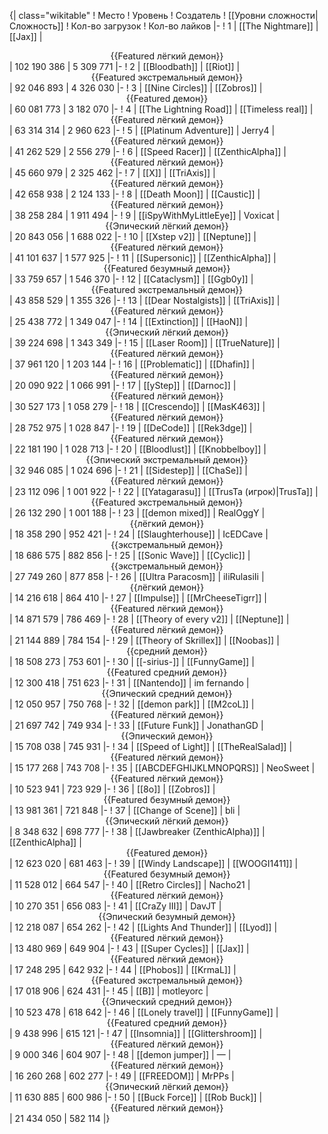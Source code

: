{| class="wikitable"
! Место
! Уровень
! Создатель
! [[Уровни сложности|Сложность]]
! Кол-во загрузок
! Кол-во лайков
|-
! 1
| [[The Nightmare]]
| [[Jax]]
| <center>{{Featured лёгкий демон}}</center>
| 102 190 386
| 5 309 771
|-
! 2
| [[Bloodbath]]
| [[Riot]]
| <center>{{Featured экстремальный демон}}</center>
| 92 046 893
| 4 326 030
|-
! 3
| [[Nine Circles]]
| [[Zobros]]
| <center>{{Featured демон}}</center>
| 60 081 773
| 3 182 070
|-
! 4
| [[The Lightning Road]]
| [[Timeless real]]
| <center>{{Featured лёгкий демон}}</center>
| 63 314 314
| 2 960 623
|-
! 5
| [[Platinum Adventure]]
| Jerry4
| <center>{{Featured лёгкий демон}}</center>
| 41 262 529
| 2 556 279
|-
! 6
| [[Speed Racer]]
| [[ZenthicAlpha]]
| <center>{{Featured лёгкий демон}}</center>
| 45 660 979
| 2 325 462
|-
! 7
| [[X]]
| [[TriAxis]]
| <center>{{Featured лёгкий демон}}</center>
| 42 658 938
| 2 124 133
|-
! 8
| [[Death Moon]]
| [[Caustic]]
| <center>{{Featured лёгкий демон}}</center>
| 38 258 284
| 1 911 494
|-
! 9
| [[iSpyWithMyLittleEye]]
| Voxicat
| <center>{{Эпический лёгкий демон}}</center>
| 20 843 056
| 1 688 022
|-
! 10
| [[Xstep v2]]
| [[Neptune]]
| <center>{{Featured лёгкий демон}}</center>
| 41 101 637
| 1 577 925
|-
! 11
| [[Supersonic]]
| [[ZenthicAlpha]]
| <center>{{Featured безумный демон}}</center>
| 33 759 657
| 1 546 370
|-
! 12
| [[Cataclysm]]
| [[Ggb0y]]
| <center>{{Featured экстремальный демон}}</center>
| 43 858 529
| 1 355 326
|-
! 13
| [[Dear Nostalgists]]
| [[TriAxis]]
| <center>{{Featured лёгкий демон}}</center>
| 25 438 772
| 1 349 047
|-
! 14
| [[Extinction]]
| [[HaoN]]
| <center>{{Эпический лёгкий демон}}</center>
| 39 224 698
| 1 343 349
|-
! 15
| [[Laser Room]]
| [[TrueNature]]
| <center>{{Featured лёгкий демон}}</center>
| 37 961 120
| 1 203 144
|-
! 16
| [[Problematic]]
| [[Dhafin]]
| <center>{{Featured лёгкий демон}}</center>
| 20 090 922
| 1 066 991
|-
! 17
| [[yStep]]
| [[Darnoc]]
| <center>{{Featured лёгкий демон}}</center>
| 30 527 173
| 1 058 279
|-
! 18
| [[Crescendo]]
| [[MasK463]]
| <center>{{Featured лёгкий демон}}</center>
| 28 752 975
| 1 028 847
|-
! 19
| [[DeCode]]
| [[Rek3dge]]
| <center>{{Featured лёгкий демон}}</center>
| 22 181 190
| 1 028 713
|-
! 20
| [[Bloodlust]]
| [[Knobbelboy]]
| <center>{{Эпический экстремальный демон}}</center>
| 32 946 085
| 1 024 696
|-
! 21
| [[Sidestep]]
| [[ChaSe]]
| <center>{{Featured лёгкий демон}}</center>
| 23 112 096
| 1 001 922
|-
! 22
| [[Yatagarasu]]
| [[TrusTa (игрок)|TrusTa]]
| <center>{{Featured экстремальный демон}}</center>
| 26 132 290
| 1 001 188
|-
! 23
| [[demon mixed]]
| RealOggY
| <center>{{лёгкий демон}}</center>
| 18 358 290
| 952 421
|-
! 24
| [[Slaughterhouse]]
| IcEDCave
| <center>{{экстремальный демон}}</center>
| 18 686 575
| 882 856
|-
! 25
| [[Sonic Wave]]
| [[Cyclic]]
| <center>{{экстремальный демон}}</center>
| 27 749 260
| 877 858
|-
! 26
| [[Ultra Paracosm]]
| iIiRulasiIi
| <center>{{лёгкий демон}}</center>
| 14 216 618
| 864 410
|-
! 27
| [[Impulse]]
| [[MrCheeseTigrr]]
| <center>{{Featured лёгкий демон}}</center>
| 14 871 579
| 786 469
|-
! 28
| [[Theory of every v2]]
| [[Neptune]]
| <center>{{Featured лёгкий демон}}</center>
| 21 144 889
| 784 154
|-
! 29
| [[Theory of Skrillex]]
| [[Noobas]]
| <center>{{средний демон}}</center>
| 18 508 273
| 753 601
|-
! 30
| [[-sirius-]]
| [[FunnyGame]]
| <center>{{Featured средний демон}}</center>
| 12 300 418
| 751 623
|-
! 31
| [[Nantendo]]
| im fernando
| <center>{{Эпический средний демон}}</center>
| 12 050 957
| 750 768
|-
! 32
| [[demon park]]
| [[M2coL]]
| <center>{{Featured лёгкий демон}}</center>
| 21 697 742
| 749 934
|-
! 33
| [[Future Funk]]
| JonathanGD
| <center>{{Эпический демон}}</center>
| 15 708 038
| 745 931
|-
! 34
| [[Speed of Light]]
| [[TheRealSalad]]
| <center>{{Featured лёгкий демон}}</center>
| 15 177 268
| 743 708
|-
! 35
| [[ABCDEFGHIJKLMNOPQRS]]
| NeoSweet
| <center>{{Featured лёгкий демон}}</center>
| 10 523 941
| 723 929
|-
! 36
| [[8o]]
| [[Zobros]]
| <center>{{Featured безумный демон}}</center>
| 13 981 361
| 721 848
|-
! 37
| [[Change of Scene]]
| bli
| <center>{{Эпический лёгкий демон}}</center>
| 8 348 632
| 698 777
|-
! 38
| [[Jawbreaker (ZenthicAlpha)]]
| [[ZenthicAlpha]]
| <center>{{Featured демон}}</center>
| 12 623 020
| 681 463
|-
! 39
| [[Windy Landscape]]
| [[WOOGI1411]]
| <center>{{Featured безумный демон}}</center>
| 11 528 012
| 664 547
|-
! 40
| [[Retro Circles]]
| Nacho21
| <center>{{Featured лёгкий демон}}</center>
| 10 270 351
| 656 083
|-
! 41
| [[CraZy III]]
| DavJT
| <center>{{Эпический безумный демон}}</center>
| 12 218 087
| 654 262
|-
! 42
| [[Lights And Thunder]]
| [[Lyod]]
| <center>{{Featured лёгкий демон}}</center>
| 13 480 969
| 649 904
|-
! 43
| [[Super Cycles]]
| [[Jax]]
| <center>{{Featured лёгкий демон}}</center>
| 17 248 295
| 642 932
|-
! 44
| [[Phobos]]
| [[KrmaL]]
| <center>{{Featured экстремальный демон}}</center>
| 17 018 906
| 624 431
|-
! 45
| [[B]]
| motleyorc
| <center>{{Эпический средний демон}}</center>
| 10 523 478
| 618 642
|-
! 46
| [[Lonely travel]]
| [[FunnyGame]]
| <center>{{Featured средний демон}}</center>
| 9 438 996
| 615 121
|-
! 47
| [[Insomnia]]
| [[Glittershroom]]
| <center>{{Featured лёгкий демон}}</center>
| 9 000 346
| 604 907
|-
! 48
| [[demon jumper]]
| —
| <center>{{Featured лёгкий демон}}</center>
| 16 260 268
| 602 277
|-
! 49
| [[FREEDOM]]
| MrPPs
| <center>{{Эпический лёгкий демон}}</center>
| 11 630 885
| 600 986
|-
! 50
| [[Buck Force]]
| [[Rob Buck]]
| <center>{{Featured лёгкий демон}}</center>
| 21 434 050
| 582 114
|}